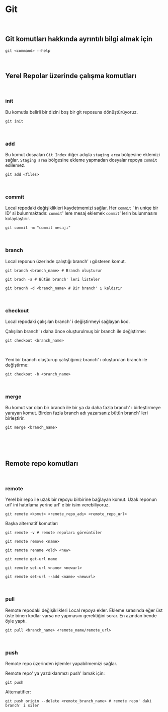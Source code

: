 # Git

<br />

## Git komutları hakkında ayrıntılı bilgi almak için
    git <command> --help

<br />

## Yerel Repolar üzerinde çalışma komutları

<br />

### init
Bu komutla belirli bir dizini boş bir git reposuna dönüştürüyoruz.

    git init

<br />

### add
Bu komut dosyaları ``Git Index`` diğer adıyla ``staging area`` bölgesine eklemizi sağlar. ``Staging area`` bölgesine ekleme yapmadan dosyalar repoya ``commit`` edilemez.

    git add <files>

<br />

### commit 
Local repodaki değişiklikleri kaydetmemizi sağlar. Her ``commit`` ' in uniqe bir ID' si bulunmaktadır. ``commit``' lere mesaj eklemek ``commit``' lerin bulunmasını kolaylaştırır.

    git commit -m "commit mesajı"

<br />

### branch
Local reponun üzerinde çalıştığı branch' ı gösteren komut.


    git branch <branch_name> # Branch oluşturur

    git brach -a # Bütün branch' leri listeler

    git bracnh -d <branch_name> # Bir branch' ı kaldırır

<br />

### checkout
Local repodaki çalışılan branch' i değiştirmeyi sağlayan kod.

Çalışılan branch' ı daha önce oluşturulmuş bir branch ile değiştirme: 

    git checkout <branch_name>

<br />

Yeni bir branch oluşturup çalıştığımız branch' ı oluşturulan branch ile değiştirme:

    git checkout -b <branch_name>

<br />

### merge
Bu komut var olan bir branch ile bir ya da daha fazla branch' ı birleştirmeye yarayan komut. Birden fazla branch adı yazarsanız bütün branch' leri birleştirir.

    git merge <branch_name>

<br />
<br />
<br />

## Remote repo komutları

<br />

### remote
Yerel bir repo ile uzak bir repoyu birbirine bağlayan komut. Uzak reponun url' ini hatırlama yerine url' e bir isim verebiliyoruz.

    git remote <komut> <remote_repo_adı> <remote_repo_url>

Başka alternatif komutlar:

    git remote -v # remote repoları göreüntüler

    git remote remove <name>

    git remote rename <old> <new>

    git remote get-url name

    git remote set-url <name> <newurl>

    git remote set-url --add <name> <newurl>

<br />

### pull
Remote repodaki değişiklikleri Local repoya ekler. Ekleme sırasında eğer üst üste binen kodlar varsa ne yapmasını gerektiğini sorar. En azından bende öyle yaptı.

    git pull <branch_name> <remote_name/remote_url>

<br />

### push
Remote repo üzerinden işlemler yapabilmemizi sağlar.

Remote repo' ya yazdıklarımızı push' lamak için:

    git push

Alternatifler:

    git push origin --delete <remote_branch_name> # remote repo' daki branch' i siler